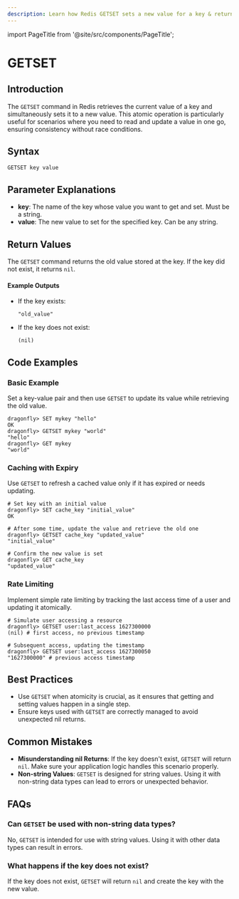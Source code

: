 ```yaml
---
description: Learn how Redis GETSET sets a new value for a key & returns the old value.
---
```


import PageTitle from '@site/src/components/PageTitle';

# GETSET

<PageTitle title="Redis GETSET Explained (Better Than Official Docs)" />

## Introduction

The `GETSET` command in Redis retrieves the current value of a key and simultaneously sets it to a new value. This atomic operation is particularly useful for scenarios where you need to read and update a value in one go, ensuring consistency without race conditions.

## Syntax

```cli
GETSET key value
```

## Parameter Explanations

- **key**: The name of the key whose value you want to get and set. Must be a string.
- **value**: The new value to set for the specified key. Can be any string.

## Return Values

The `GETSET` command returns the old value stored at the key. If the key did not exist, it returns `nil`.

#### Example Outputs

- If the key exists:
  ```cli
  "old_value"
  ```
- If the key does not exist:
  ```cli
  (nil)
  ```

## Code Examples

### Basic Example

Set a key-value pair and then use `GETSET` to update its value while retrieving the old value.

```cli
dragonfly> SET mykey "hello"
OK
dragonfly> GETSET mykey "world"
"hello"
dragonfly> GET mykey
"world"
```

### Caching with Expiry

Use `GETSET` to refresh a cached value only if it has expired or needs updating.

```cli
# Set key with an initial value
dragonfly> SET cache_key "initial_value"
OK

# After some time, update the value and retrieve the old one
dragonfly> GETSET cache_key "updated_value"
"initial_value"

# Confirm the new value is set
dragonfly> GET cache_key
"updated_value"
```

### Rate Limiting

Implement simple rate limiting by tracking the last access time of a user and updating it atomically.

```cli
# Simulate user accessing a resource
dragonfly> GETSET user:last_access 1627300000
(nil) # first access, no previous timestamp

# Subsequent access, updating the timestamp
dragonfly> GETSET user:last_access 1627300050
"1627300000" # previous access timestamp
```

## Best Practices

- Use `GETSET` when atomicity is crucial, as it ensures that getting and setting values happen in a single step.
- Ensure keys used with `GETSET` are correctly managed to avoid unexpected nil returns.

## Common Mistakes

- **Misunderstanding nil Returns**: If the key doesn't exist, `GETSET` will return `nil`. Make sure your application logic handles this scenario properly.
- **Non-string Values**: `GETSET` is designed for string values. Using it with non-string data types can lead to errors or unexpected behavior.

## FAQs

### Can `GETSET` be used with non-string data types?

No, `GETSET` is intended for use with string values. Using it with other data types can result in errors.

### What happens if the key does not exist?

If the key does not exist, `GETSET` will return `nil` and create the key with the new value.
